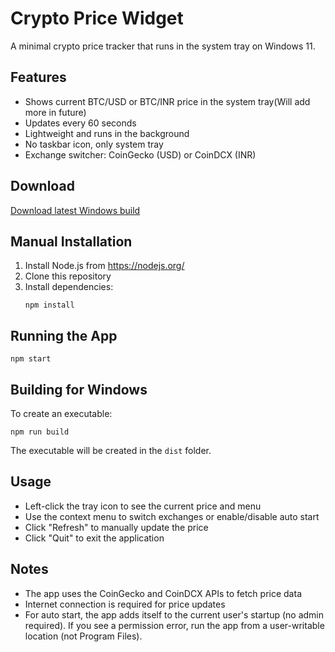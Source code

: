 # Crypto Price Widget

A minimal crypto price tracker that runs in the system tray on Windows 11.

## Features

- Shows current BTC/USD or BTC/INR price in the system tray(Will add more in
  future)
- Updates every 60 seconds
- Lightweight and runs in the background
- No taskbar icon, only system tray
- Exchange switcher: CoinGecko (USD) or CoinDCX (INR)

## Download

[Download latest Windows build](https://github.com/funyug/crypto-price-widget/releases/tag/v1.0.4)

## Manual Installation

1. Install Node.js from https://nodejs.org/
2. Clone this repository
3. Install dependencies:
   ```
   npm install
   ```

## Running the App

```
npm start
```

## Building for Windows

To create an executable:

```
npm run build
```

The executable will be created in the `dist` folder.

## Usage

- Left-click the tray icon to see the current price and menu
- Use the context menu to switch exchanges or enable/disable auto start
- Click "Refresh" to manually update the price
- Click "Quit" to exit the application

## Notes

- The app uses the CoinGecko and CoinDCX APIs to fetch price data
- Internet connection is required for price updates
- For auto start, the app adds itself to the current user's startup (no admin
  required). If you see a permission error, run the app from a user-writable
  location (not Program Files).


